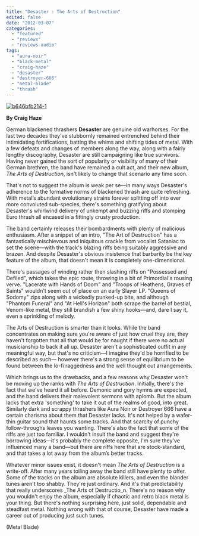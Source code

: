 ```yaml
---
title: "Desaster - The Arts of Destruction"
edited: false
date: "2012-03-07"
categories:
  - "featured"
  - "reviews"
  - "reviews-audio"
tags:
  - "aura-noir"
  - "black-metal"
  - "craig-haze"
  - "desaster"
  - "destroyer-666"
  - "metal-blade"
  - "thrash"
---
```


[![](http://www.hellbound.ca/wp-content/uploads/2012/03/b646bfb214-1.jpg "b646bfb214-1")](http://www.hellbound.ca/wp-content/uploads/2012/03/b646bfb214-1.jpg)

**By Craig Haze**

German blackened thrashers **Desaster** are genuine old warhorses. For the last two decades they've stubbornly remained entrenched behind their intimidating fortifications, batting the whims and shifting tides of metal. With a few defeats and changes of members along the way, along with a fairly lengthy discography, Desaster are still campaigning like true survivors. Having never gained the sort of popularity or visibility of many of their German brethren, the band have remained a cult act, and their new album, _The Arts of Destruction_, isn't likely to change that scenario any time soon.

That's not to suggest the album is weak per se—in many ways Desaster's adherence to the formative norms of blackened thrash are quite refreshing. With metal’s abundant evolutionary strains forever splitting off into ever more convoluted sub-species, there's something gratifying about Desaster's whirlwind delivery of unkempt and buzzing riffs and stomping Euro thrash all encased in a fittingly crusty production.

The band certainly releases their bombardments with plenty of malicious enthusiasm. After a snippet of an intro, "The Art of Destruction" has a fantastically mischievous and iniquitous crackle from vocalist Sataniac to set the scene—with the track's blazing riffs being suitably aggressive and brazen. And despite Desaster's obvious insistence that barbarity be the key feature of the album, that doesn't mean it is completely one-dimensional.

There's passages of winding rather then slashing riffs on "Possessed and Defiled", which takes the epic route, throwing in a bit of Primordial's rousing verve. "Lacerate with Hands of Doom" and "Troops of Heathens, Graves of Saints" wouldn't seem out of place on an early Slayer LP. "Queens of Sodomy" zips along with a wickedly punked-up bite, and although "Phantom Funeral" and "At Hell's Horizon" both scrape the barrel of bestial, Venom-like metal, they still brandish a few shiny hooks—and, dare I say it, even a sprinkling of melody.

The Arts of Destruction is smarter than it looks. While the band concentrates on making sure you're aware of just how cruel they are, they haven't forgotten that all that would be for naught if there were no actual musicianship to back it all up. Desaster aren't a sophisticated outfit in any meaningful way, but that's no criticism—I imagine they'd be horrified to be described as such— however there's a strong sense of equilibrium to be found between the lo-fi raggedness and the well thought out arrangements.

Which brings us to the drawbacks, and a few reasons why Desaster won't be moving up the ranks with _The Arts of Destruction_. Initially, there's the fact that we've heard it all before. Demonic and gory hymns are expected, and the band delivers their malevolent sermons with aplomb. But the album lacks that extra 'something' to take it out of the realms of good, into great. Similarly dark and scrappy thrashers like Aura Noir or Destroyer 666 have a certain charisma about them that Desaster lacks. It's not helped by a wafer-thin guitar sound that haunts some tracks. And that scarcity of punchy follow-throughs leaves you wanting. There's also the fact that some of the riffs are just too familiar. I wouldn't insult the band and suggest they're borrowing ideas—it's probably the complete opposite, I'm sure they've influenced many a band—but there are riffs here that are stock-standard, and that takes a lot away from the album’s better tracks.

Whatever minor issues exist, it doesn't mean _The Arts of Destruction_ is a write-off. After many years toiling away the band still have plenty to offer. Some of the tracks on the album are absolute killers, and even the blander tunes aren't too shabby. They're just ordinary. And it's that predictability that really underscores _The Arts of Destructio_n. There's no reason why you wouldn't enjoy the album, especially if chaotic and retro black metal is your thing. But there's nothing surprising here, just solid, dependable and steadfast metal. Nothing wrong with that of course, Desaster have made a career out of producing just such tunes.

(Metal Blade)

